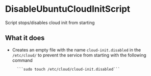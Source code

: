 # DisableUbuntuCloudInitScript
Script stops/disables cloud init from starting

## What it does

- Creates an empty file with the name `cloud-init.disabled`  in the `/etc/cloud/` to prevent the service from starting with the following command

		```sudo touch /etc/cloud/cloud-init.disabled```
